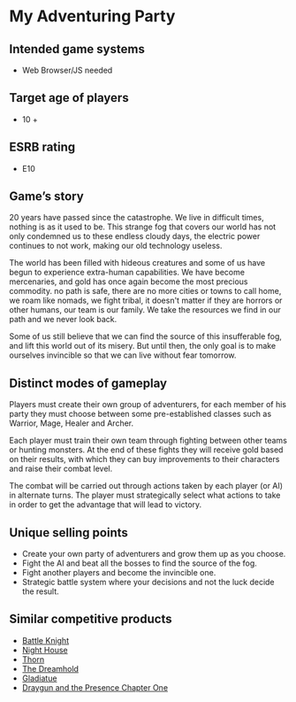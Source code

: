 # My Adventuring Party

## Intended game systems

- Web Browser/JS needed

## Target age of players

- 10 +

## ESRB rating

- E10

## Game’s story

20 years have passed since the catastrophe. We live in difficult times, nothing is as it used to be. This strange fog that covers our world has not only condemned us to these endless cloudy days, the electric power continues to not work, making our old technology useless.

The world has been filled with hideous creatures and some of us have begun to experience extra-human capabilities. We have become mercenaries, and gold has once again become the most precious commodity. no path is safe, there are no more cities or towns to call home, we roam like nomads, we fight tribal, it doesn't matter if they are horrors or other humans, our team is our family. We take the resources we find in our path and we never look back.

Some of us still believe that we can find the source of this insufferable fog, and lift this world out of its misery. But until then, the only goal is to make ourselves invincible so that we can live without fear tomorrow.

## Distinct modes of gameplay

Players must create their own group of adventurers, for each member of his party they must choose between some pre-established classes such as Warrior, Mage, Healer and Archer.

Each player must train their own team through fighting between other teams or hunting monsters. At the end of these fights they will receive gold based on their results, with which they can buy improvements to their characters and raise their combat level.

The combat will be carried out through actions taken by each player (or AI) in alternate turns. The player must strategically select what actions to take in order to get the advantage that will lead to victory.

## Unique selling points

- Create your own party of adventurers and grow them up as you choose.
- Fight the AI and beat all the bosses to find the source of the fog.
- Fight another players and become the invincible one.
- Strategic battle system where your decisions and not the luck decide the result.

## Similar competitive products

- [Battle Knight](https://en.battleknight.gameforge.com/)
- [Night House](http://play2.textadventures.co.uk/Play.aspx?id=7nwoee9ope2_hvfrx8kjvw)
- [Thorn](https://www.torn.com/)
- [The Dreamhold](https://eblong.com/zarf/zweb/dreamhold/)
- [Gladiatue](https://lobby.gladiatus.gameforge.com/en_GB/hub)
- [Draygun and the Presence Chapter One](http://textadventures.co.uk/games/play/zxtkobhnu0cjub6al_4jzq)
